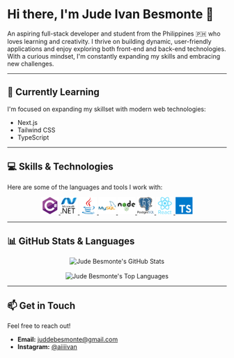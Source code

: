# Hi there, I'm Jude Ivan Besmonte 👋

An aspiring full-stack developer and student from the Philippines 🇵🇭 who loves learning and creativity. I thrive on building dynamic, user-friendly applications and enjoy exploring both front-end and back-end technologies. With a curious mindset, I'm constantly expanding my skills and embracing new challenges.

---

## 🌱 Currently Learning

I'm focused on expanding my skillset with modern web technologies:

* Next.js
* Tailwind CSS
* TypeScript

---

## 💻 Skills & Technologies

Here are some of the languages and tools I work with:

<p align="center"> <a href="https://www.w3schools.com/cs/" target="_blank" rel="noreferrer"> <img src="https://raw.githubusercontent.com/devicons/devicon/master/icons/csharp/csharp-original.svg" alt="C#" width="40" height="40"/> </a>
  <a href="https://dotnet.microsoft.com/" target="_blank" rel="noreferrer"> <img src="https://raw.githubusercontent.com/devicons/devicon/master/icons/dot-net/dot-net-original-wordmark.svg" alt=".NET" width="40" height="40"/> </a>
  <a href="https://www.java.com" target="_blank" rel="noreferrer"> <img src="https://raw.githubusercontent.com/devicons/devicon/master/icons/java/java-original.svg" alt="Java" width="40" height="40"/> </a>
  <a href="https://www.mysql.com/" target="_blank" rel="noreferrer"> <img src="https://raw.githubusercontent.com/devicons/devicon/master/icons/mysql/mysql-original-wordmark.svg" alt="MySQL" width="40" height="40"/> </a>
  <a href="https://nodejs.org" target="_blank" rel="noreferrer"> <img src="https://raw.githubusercontent.com/devicons/devicon/master/icons/nodejs/nodejs-original-wordmark.svg" alt="Node.js" width="40" height="40"/> </a>
  <a href="https://www.postgresql.org" target="_blank" rel="noreferrer"> <img src="https://raw.githubusercontent.com/devicons/devicon/master/icons/postgresql/postgresql-original-wordmark.svg" alt="PostgreSQL" width="40" height="40"/> </a>
  <a href="https://reactjs.org/" target="_blank" rel="noreferrer"> <img src="https://raw.githubusercontent.com/devicons/devicon/master/icons/react/react-original-wordmark.svg" alt="React" width="40" height="40"/> </a>
  <a href="https://www.typescriptlang.org/" target="_blank" rel="noreferrer"> <img src="https://raw.githubusercontent.com/devicons/devicon/master/icons/typescript/typescript-original.svg" alt="TypeScript" width="40" height="40"/> </a>
</p>

---

## 📊 GitHub Stats & Languages 

<p align="center">
  <img src="https://github-readme-stats.vercel.app/api?username=judebesmonte&show_icons=true&theme=tokyonight" alt="Jude Besmonte's GitHub Stats" />
  <br/> <br/>
  <img src="https://github-readme-stats.vercel.app/api/top-langs/?username=judebesmonte&layout=compact&theme=tokyonight" alt="Jude Besmonte's Top Languages" />
</p>


---

## 📫 Get in Touch

Feel free to reach out!

* **Email:** [juddebesmonte@gmail.com](mailto:juddebesmonte@gmail.com)
* **Instagram:** [@aiiiivan](https://instagram.com/aiiiivan)
